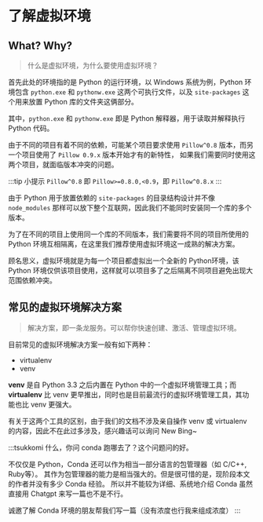 # 了解虚拟环境

## What? Why?

> 什么是虚拟环境，为什么要使用虚拟环境？

首先此处的环境指的是 Python 的运行环境，以 Windows 系统为例，Python
环境包含 `python.exe` 和 `pythonw.exe` 这两个可执行文件，以及
`site-packages` 这个用来放置 Python 库的文件夹这俩部分。

其中，`python.exe` 和 `pythonw.exe` 即是 Python 解释器，用于读取并解释执行
Python 代码。

由于不同的项目有着不同的依赖，可能某个项目要求使用 `Pillow^0.8`
版本，而另一个项目使用了 `Pillow 0.9.x` 版本开始才有的新特性，
如果我们需要同时使用这两个项目，就面临版本冲突的问题。

:::tip 小提示
`Pillow^0.8` 即 `Pillow>=0.8.0,<0.9`，即 `Pillow^0.8.x`
:::

由于 Python 用于放置依赖的 `site-packages` 的目录结构设计并不像 `node_modules`
那样可以放下整个互联网，因此我们不能同时安装同一个库的多个版本。

为了在不同的项目上使用同一个库的不同版本，我们需要将不同的项目所使用的
Python 环境互相隔离，在这里我们推荐使用虚拟环境这一成熟的解决方案。

顾名思义，虚拟环境就是为每一个项目都虚拟出一个全新的 Python环境，该 Python
环境仅供该项目使用，这样就可以项目多了之后隔离不同项目避免出现大范围依赖冲突。

## 常见的虚拟环境解决方案

> 解决方案，即一条龙服务。可以帮你快速创建、激活、管理虚拟环境。

目前常见的虚拟环境解决方案一般有如下两种：

- virtualenv
- venv

**venv** 是自 Python 3.3 之后内置在 Python 中的一个虚拟环境管理工具；而 **virtualenv**
比 venv 更早推出，同时也是目前最流行的虚拟环境管理工具，其功能也比 venv 更强大。

有关于这两个工具的区别，由于我们的文档不涉及亲自操作 venv 或 virtualenv
的内容，因此不在此过多涉及，感兴趣话可以询问 New Bing~

:::tsukkomi
什么，你问 conda 跑哪去了？这个问题问的好。

不仅仅是 Python，Conda 还可以作为相当一部分语言的包管理器（如 C/C++, Ruby等）。
其作为包管理器的能力是相当强大的。但是很可惜的是，现阶段本文的作者并没有多少 Conda 经验。
所以并不能较为详细、系统地介绍 Conda <Curtain>虽然直接用 Chatgpt 来写一篇也不是不行</Curtain>。

诚邀了解 Conda 环境的朋友帮我们写一篇（没有浓度也行<Curtain>我来组成浓度</Curtain>）
:::

<!--什么？你说 Conda？你都用 Conda 了你就看下一页吧！  
~~因为 Conda 太强大了，不单止虚拟环境，加上我也不会用，所以嗯，你懂的~~

况且，你都用 Conda 了，相信你对于虚拟环境、包管理器、Python
多版本管理等方面一定懂得差不多了吧！而且接下来的内容不建议和
Conda 一起使用，这一页里大部分内容也就不适合你了。(好强大的攻击性)-->
